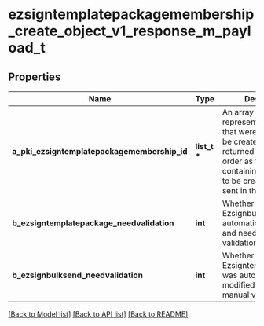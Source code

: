 # ezsigntemplatepackagemembership_create_object_v1_response_m_payload_t

## Properties
Name | Type | Description | Notes
------------ | ------------- | ------------- | -------------
**a_pki_ezsigntemplatepackagemembership_id** | **list_t \*** | An array of unique IDs representing the object that were requested to be created.  They are returned in the same order as the array containing the objects to be created that was sent in the request. | 
**b_ezsigntemplatepackage_needvalidation** | **int** | Whether the Ezsignbulksend was automatically modified and needs a manual validation | 
**b_ezsignbulksend_needvalidation** | **int** | Whether the Ezsigntemplatepackage was automatically modified and needs a manual validation | 

[[Back to Model list]](../README.md#documentation-for-models) [[Back to API list]](../README.md#documentation-for-api-endpoints) [[Back to README]](../README.md)


